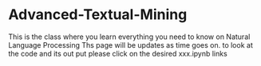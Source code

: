 # Advanced-Textual-Mining
This is the class where you learn everything you need to know on Natural Language Processing
Ths page will be updates as time goes on. to look at the code and its out put please click on the desired xxx.ipynb links
